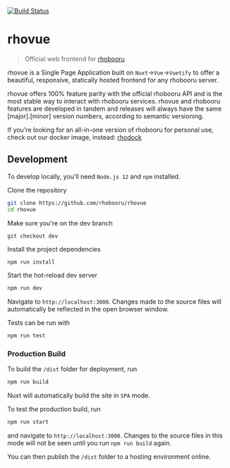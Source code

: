 [![Build Status](https://img.shields.io/endpoint.svg?url=https%3A%2F%2Factions-badge.atrox.dev%2Frhobooru%2Frhovue%2Fbadge%3Fref%3Dmaster&style=flat)](https://actions-badge.atrox.dev/rhobooru/rhovue/goto?ref=master)

# rhovue

> Official web frontend for [rhobooru](htps://github/com/rhobboru/rhobooru)

rhovue is a Single Page Application built on `Nuxt`->`Vue`->`Vuetify` to offer a beautiful, responsive, statically hosted frontend for any rhobooru server.

rhovue offers 100% feature parity with the official rhobooru API and is the most stable way to interact with rhobooru services. rhovue and rhobooru features are developed in tandem and releases will always have the same [major].[minor] version numbers, according to semantic versioning.

If you're looking for an all-in-one version of rhobooru for personal use, check out our docker image, instead: [rhodock](https://github.com/rhobooru/rhodock)

## Development

To develop locally, you'll need `Node.js 12` and `npm` installed.

Clone the repository
```bash
git clone https://github.com/rhobooru/rhovue
cd rhovue
```

Make sure you're on the dev branch
```branch
git checkout dev
```

Install the project dependencies
``` bash
npm run install
```

Start the hot-reload dev server
```bash
npm run dev
```

Navigate to `http://localhost:3000`. Changes made to the source files will automatically be reflected in the open browser window.

Tests can be run with
```bash
npm run test
```

### Production Build

To build the `/dist` folder for deployment, run
```bash
npm run build
```

Nuxt will automatically build the site in `SPA` mode.

To test the production build, run
```bash
npm run start
```
and navigate to `http://localhost:3000`. Changes to the source files in this mode will not be seen until you run `npm run build` again.

You can then publish the `/dist` folder to a hosting environment online.
